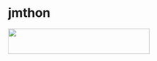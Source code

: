 # jmthon

<p align="left"><a href="https://heroku.com/deploy?template=https://github.com/Mostafamarwan11/musi"> <img src="https://img.shields.io/badge/Deploy%20To%20Heroku-purple?style=for-the-badge&logo=heroku" width="320" height="58.45"/></a></p>
